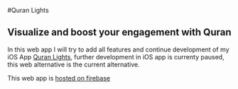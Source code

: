 #Quran Lights
## Visualize and boost your engagement with Quran

In this web app I will try to add all features and continue development of my iOS App [Quran Lights](https://itunes.apple.com/us/app/quran-lights/id1218872513?mt=8), further development in iOS app is currenty paused, this web alternative is the current alternative.

This web app is [hosted on firebase](https://quran-lights.firebaseapp.com/)


